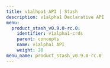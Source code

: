 ```yaml
---
title: v1alhpa1 API | Stash
description: v1alpha1 Declarative API
menu:
  product_stash_v0.9.0-rc.0:
    identifier: v1alpha1-crds
    parent: concepts
    name: v1alpha1 API
    weight: 20
menu_name: product_stash_v0.9.0-rc.0
---
```


